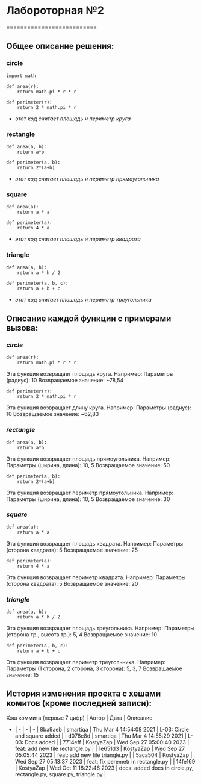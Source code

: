 # **Лабороторная №2**
==========================
## Общее описание решения:
### circle
```
import math

def area(r):
    return math.pi * r * r

def perimeter(r):
    return 2 * math.pi * r
```
- _этот код считает площадь и периметр круга_

### rectangle
```
def area(a, b):
    return a*b

def perimeter(a, b):
    return 2*(a+b)
```
- _этот код считает площадь и периметр прямоугольника_
### square
```
def area(a):
    return a * a

def perimeter(a):
    return 4 * a
```
- _этот код считает площадь и периметр квадрата_
### triangle
```
def area(a, h):
    return a * h / 2 

def perimeter(a, b, c):
    return a + b + c
```
- _этот код считает площадь и периметр треугольника_
## Описание каждой функции с примерами вызова:
### _circle_
```
def area(r):
    return math.pi * r * r
```
Эта функция возвращает площадь круга. Например:
Параметры (радиус): 10
Возвращаемое значение: ~78,54
```
def perimeter(r):
    return 2 * math.pi * r
```
Эта функция возвращает длину круга. Например:
Параметры (радиус): 10
Возвращаемое значение: ~62,83
### _rectangle_
```
def area(a, b):
    return a*b
```
Эта функция возвращает площадь прямоугольника. Например:
Параметры (ширина, длина): 10, 5
Возвращаемое значение: 50
```
def perimeter(a, b):
    return 2*(a+b)
```
Эта функция возвращает периметр прямоугольника. Например:
Параметры (ширина, длина): 10, 5
Возвращаемое значение: 30
### _square_
```
def area(a):
    return a * a
```
Эта функция возвращает площадь квадрата. Например:
Параметры (сторона квадрата): 5
Возвращаемое значение: 25
```
def perimeter(a):
    return 4 * a
```
Эта функция возвращает периметр квадрата. Например:
Параметры (сторона квадрата): 5
Возвращаемое значение: 20
### _triangle_
```
def area(a, h):
    return a * h / 2 
```
Эта функция возвращает площадь треугольника. Например:
Параметры (сторона тр., высота тр.): 5, 4
Возвращаемое значение: 10
```
def perimeter(a, b, c):
    return a + b + c
```
Эта функция возвращает периметр треугольника. Например:
Параметры (1 сторона, 2 сторона, 3 сторона): 5, 3, 7
Возвращаемое значение: 15
## История изменения проекта с хешами комитов (кроме последней записи):
Хэш коммита (первые 7 цифр)  | Автор | Дата | Описание 
 - | - | - | - 
| 8ba9aeb | smartiqa  | Thu Mar 4 14:54:08 2021 | L-03: Circle and square added |
| d078c8d | smartiqa | Thu Mar 4 14:55:29 2021 | L-03: Docs added |
| 7714eff | KostyaZap  | Wed Sep 27 05:00:40 2023 | feat: add new file rectangle.py |
| 1e651d3 | KostyaZap  |  Wed Sep 27 05:05:44 2023 | feat: add new file triangle.py |
| 5aca504 | KostyaZap  | Wed Sep 27 05:13:37 2023 | feat: fix peremetr in rectangle.py |
| 14fe169 | KostyaZap  | Wed Oct 11 18:22:46 2023 | docs: added docs in circle.py, rectangle.py, square.py, triangle.py |
